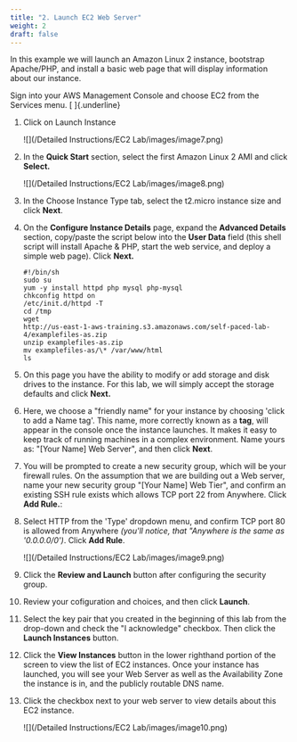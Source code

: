 ```yaml
---
title: "2. Launch EC2 Web Server"
weight: 2
draft: false
---
```


In this example we will launch an Amazon Linux 2 instance, bootstrap
Apache/PHP, and install a basic web page that will display information
about our instance.

Sign into your AWS Management Console and choose EC2 from the Services
menu. [ ]{.underline}

1.  Click on Launch Instance

	![](/Detailed Instructions/EC2 Lab/images/image7.png)

8.  In the **Quick Start** section, select the first Amazon Linux 2 AMI
    and click **Select.**

    ![](/Detailed Instructions/EC2 Lab/images/image8.png)

9.  In the Choose Instance Type tab, select the t2.micro instance size
    and click **Next**.

10. On the **Configure Instance Details** page, expand the **Advanced
    Details** section, copy/paste the script below into the **User
    Data** field (this shell script will install Apache & PHP, start the
    web service, and deploy a simple web page). Click **Next.**

	```
	#!/bin/sh
	sudo su
	yum -y install httpd php mysql php-mysql
	chkconfig httpd on
	/etc/init.d/httpd -T
	cd /tmp
	wget
	http://us-east-1-aws-training.s3.amazonaws.com/self-paced-lab-4/examplefiles-as.zip
	unzip examplefiles-as.zip
	mv examplefiles-as/\* /var/www/html
	ls
	```

11. On this page you have the ability to modify or add storage and disk
    drives to the instance. For this lab, we will simply accept the
    storage defaults and click **Next.**

12. Here, we choose a "friendly name" for your instance by choosing
    'click to add a Name tag'. This name, more correctly known as a
    **tag**, will appear in the console once the instance launches. It
    makes it easy to keep track of running machines in a complex
    environment. Name yours as: "\[Your Name\] Web Server", and then
    click **Next**.

13. You will be prompted to create a new security group, which will be
    your firewall rules. On the assumption that we are building out a
    Web server, name your new security group "\[Your Name\] Web Tier",
    and confirm an existing SSH rule exists which allows TCP port 22
    from Anywhere. Click **Add Rule.**:

14. Select HTTP from the 'Type' dropdown menu, and confirm TCP port 80
    is allowed from Anywhere *(you'll notice, that "Anywhere is the same
    as '0.0.0.0/0')*. Click **Add Rule**.

    ![](/Detailed Instructions/EC2 Lab/images/image9.png)

15. Click the **Review and Launch** button after configuring the
    security group.

16. Review your cofiguration and choices, and then click **Launch**.

17. Select the key pair that you created in the beginning of this lab
    from the drop-down and check the \"I acknowledge\" checkbox. Then
    click the **Launch Instances** button.

18. Click the **View Instances** button in the lower righthand portion
    of the screen to view the list of EC2 instances. Once your instance
    has launched, you will see your Web Server as well as the
    Availability Zone the instance is in, and the publicly routable DNS
    name.

19. Click the checkbox next to your web server to view details about
    this EC2 instance.

	![](/Detailed Instructions/EC2 Lab/images/image10.png)
